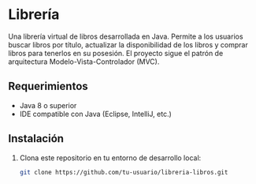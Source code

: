 # Librería

Una librería virtual de libros desarrollada en Java. Permite a los usuarios buscar libros por título, actualizar la disponibilidad de los libros y comprar libros para tenerlos en su posesión. El proyecto sigue el patrón de arquitectura Modelo-Vista-Controlador (MVC).

## Requerimientos

- Java 8 o superior
- IDE compatible con Java (Eclipse, IntelliJ, etc.)

## Instalación

1. Clona este repositorio en tu entorno de desarrollo local:

   ```bash
   git clone https://github.com/tu-usuario/libreria-libros.git
